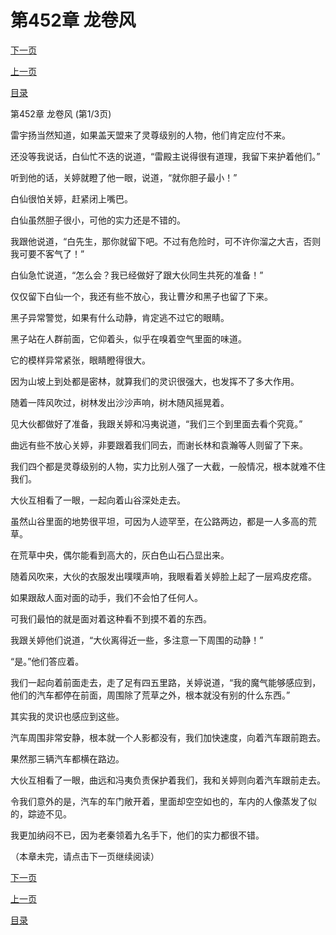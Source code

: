 <h1>第452章    龙卷风</h1>
            <div><p><a href="./1354_%E7%AC%AC452%E7%AB%A0_%E9%BE%99%E5%8D%B7%E9%A3%8E.md">下一页</a></p><p><a href="./1352_%E7%AC%AC451%E7%AB%A0_%E7%93%AE%E4%B8%AD%E6%8D%89%E9%B3%96.md">上一页</a></p><p><a href="../">目录</a></p></div>
            <div><p>第452章    龙卷风 (第1/3页)</p><p>雷宇扬当然知道，如果盖天盟来了灵尊级别的人物，他们肯定应付不来。</p><p>还没等我说话，白仙忙不迭的说道，“雷殿主说得很有道理，我留下来护着他们。”</p><p>听到他的话，关婷就瞪了他一眼，说道，“就你胆子最小！”</p><p>白仙很怕关婷，赶紧闭上嘴巴。</p><p>白仙虽然胆子很小，可他的实力还是不错的。</p><p>我跟他说道，“白先生，那你就留下吧。不过有危险时，可不许你溜之大吉，否则我可要不客气了！”</p><p>白仙急忙说道，“怎么会？我已经做好了跟大伙同生共死的准备！”</p><p>仅仅留下白仙一个，我还有些不放心，我让曹汐和黑子也留了下来。</p><p>黑子异常警觉，如果有什么动静，肯定逃不过它的眼睛。</p><p>黑子站在人群前面，它仰着头，似乎在嗅着空气里面的味道。</p><p>它的模样异常紧张，眼睛瞪得很大。</p><p>因为山坡上到处都是密林，就算我们的灵识很强大，也发挥不了多大作用。</p><p>随着一阵风吹过，树林发出沙沙声响，树木随风摇晃着。</p><p>见大伙都做好了准备，我跟关婷和冯夷说道，“我们三个到里面去看个究竟。”</p><p>曲远有些不放心关婷，非要跟着我们同去，而谢长林和袁瀚等人则留了下来。</p><p>我们四个都是灵尊级别的人物，实力比别人强了一大截，一般情况，根本就难不住我们。</p><p>大伙互相看了一眼，一起向着山谷深处走去。</p><p>虽然山谷里面的地势很平坦，可因为人迹罕至，在公路两边，都是一人多高的荒草。</p><p>在荒草中央，偶尔能看到高大的，灰白色山石凸显出来。</p><p>随着风吹来，大伙的衣服发出噗噗声响，我眼看着关婷脸上起了一层鸡皮疙瘩。</p><p>如果跟敌人面对面的动手，我们不会怕了任何人。</p><p>可我们最怕的就是面对着这种看不到摸不着的东西。</p><p>我跟关婷他们说道，“大伙离得近一些，多注意一下周围的动静！”</p><p>“是。”他们答应着。</p><p>我们一起向着前面走去，走了足有四五里路，关婷说道，“我的魔气能够感应到，他们的汽车都停在前面，周围除了荒草之外，根本就没有别的什么东西。”</p><p>其实我的灵识也感应到这些。</p><p>汽车周围非常安静，根本就一个人影都没有，我们加快速度，向着汽车跟前跑去。</p><p>果然那三辆汽车都横在路边。</p><p>大伙互相看了一眼，曲远和冯夷负责保护着我们，我和关婷则向着汽车跟前走去。</p><p>令我们意外的是，汽车的车门敞开着，里面却空空如也的，车内的人像蒸发了似的，踪迹不见。</p><p>我更加纳闷不已，因为老秦领着九名手下，他们的实力都很不错。</p><p>（本章未完，请点击下一页继续阅读）</p></div>
            <div><p><a href="./1354_%E7%AC%AC452%E7%AB%A0_%E9%BE%99%E5%8D%B7%E9%A3%8E.md">下一页</a></p><p><a href="./1352_%E7%AC%AC451%E7%AB%A0_%E7%93%AE%E4%B8%AD%E6%8D%89%E9%B3%96.md">上一页</a></p><p><a href="../">目录</a></p></div>